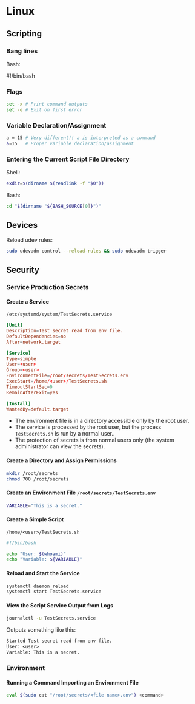 
# Linux

## Scripting

### Bang lines

Bash:

\#!/bin/bash

### Flags

```sh
set -x # Print command outputs
set -e # Exit on first error
```

### Variable Declaration/Assignment

```sh
a = 15 # Very different!! a is interpreted as a command
a=15   # Proper variable declaration/assignment
```

### Entering the Current Script File Directory

Shell:

```sh
exdir=$(dirname $(readlink -f "$0"))
```

Bash:

```sh
cd "$(dirname "${BASH_SOURCE[0]}")"
```

## Devices

Reload udev rules:

```sh
sudo udevadm control --reload-rules && sudo udevadm trigger
```

## Security

### Service Production Secrets

#### Create a Service

`/etc/systemd/system/TestSecrets.service`

```conf
[Unit]
Description=Test secret read from env file.
DefaultDependencies=no
After=network.target

[Service]
Type=simple
User=<user>
Group=<user>
EnvironmentFile=/root/secrets/TestSecrets.env
ExecStart=/home/<user>/TestSecrets.sh
TimeoutStartSec=0
RemainAfterExit=yes

[Install]
WantedBy=default.target
```

- The environment file is in a directory accessible only by the root user.
- The service is processed by the root user, but the process `TestSecrets.sh` is run by a normal user..
- The protection of secrets is from normal users only (the system administrator can view the secrets).

#### Create a Directory and Assign Permissions

```sh
mkdir /root/secrets
chmod 700 /root/secrets
```

#### Create an Environment File `/root/secrets/TestSecrets.env`

```sh
VARIABLE="This is a secret."
```

#### Create a Simple Script

`/home/<user>/TestSecrets.sh`

```sh
#!/bin/bash

echo "User: $(whoami)"
echo "Variable: ${VARIABLE}"
```

#### Reload and Start the Service

```sh
systemctl daemon reload
systemctl start TestSecrets.service
```

#### View the Script Service Output from Logs

```sh
journalctl -u TestSecrets.service
```

Outputs something like this:

```txt
Started Test secret read from env file.
User: <user>
Variable: This is a secret.
```

### Environment

#### Running a Command Importing an Environment File

```sh
eval $(sudo cat "/root/secrets/<file name>.env") <command>
```
